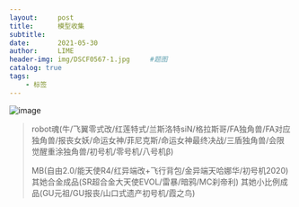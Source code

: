 ```yaml
---
layout:     post
title:      模型收集
subtitle:   
date:       2021-05-30
author:     LIME
header-img: img/DSCF0567-1.jpg     #题图
catalog: true
tags:
    - 标签
---
```


![image](https://user-images.githubusercontent.com/66418754/120088457-36108300-c123-11eb-9542-46d7c3ab9d6d.png)

> robot魂(牛/飞翼零式改/红莲特式/兰斯洛特siN/格拉斯哥/FA独角兽/FA对应独角兽/报丧女妖/命运女神/菲尼克斯/命运女神最终决战/三盾独角兽/会限觉醒重涂独角兽/初号机/零号机/八号机β)
>
> MB(自由2.0/能天使R4/红异端改+飞行背包/金异端天哈娜华/初号机2020) 其她合金成品(SR超合金大天使EVOL/雷暴/暗鸦/MC刹帝利) 其她小比例成品(GU元祖/GU报丧/山口式遗产初号机/霞之鸟)
